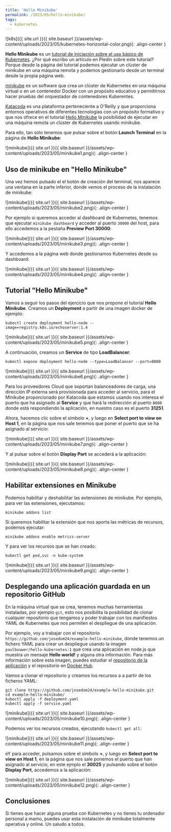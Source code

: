 ```yaml
---
title: 'Hello Minikube'
permalink: /2023/05/hello-minikube/
tags:
  - kubernetes
---
```


![k8s]({{ site.url }}{{ site.baseurl }}/assets/wp-content/uploads/2023/05/kubernetes-horizontal-color.png){: .align-center }


**Hello Minikube** es un [tutorial de iniciación sobre el uso básico de Kubernetes](https://kubernetes.io/es/docs/tutorials/hello-minikube/). ¿Por qué escribo un artículo en Pledin sobre este tutorial? Porque desde la página del tutorial podemos ejecutar un clúster de minikube en una máquina remota y podemos gestionarlo desde un terminal desde la propia página web.

[minikube](https://minikube.sigs.k8s.io/docs/start/) es un software que crea un clúster de Kubernetes en una máquina virtual o en un contenedor Docker con un propósito educativo y permitirnos hacer pruebas del orquestador de contenedores Kuberentes.

[Katacoda](https://www.oreilly.com/online-learning/leveraging-katacoda-technology.html) es una plataforma perteneciente a O'Reilly y que proporciona entornos operativos de diferentes tecnologías con un propósito formativo y que nos ofrece en el tutorial [Hello Minikube](https://kubernetes.io/es/docs/tutorials/hello-minikube/) la posibilidad de ejecutar en una máquina remota un clúster de Kubernetes usando minikube.

Para ello, tan sólo tenemos que pulsar sobre el botón **Launch Terminal** en la página de **Hello Minikube**:

![minikube]({{ site.url }}{{ site.baseurl }}/assets/wp-content/uploads/2023/05/minikube1.png){: .align-center }

<!--more-->

## Uso de minikube en "Hello Minikube"

Una vez hemos pulsado el el botón de creación del terminal, nos aparece una ventana en la parte inferior, donde vemos el proceso de la instalación de minikube:

![minikube]({{ site.url }}{{ site.baseurl }}/assets/wp-content/uploads/2023/05/minikube2.png){: .align-center }

Por ejemplo si queremos acceder al dashboard de Kubernetes, tenemos que ejecutar `minikube dashboard` y acceder al puerto `30000` del host, para ello accedemos a la pestaña **Preview Port 30000**:

![minikube]({{ site.url }}{{ site.baseurl }}/assets/wp-content/uploads/2023/05/minikube3.png){: .align-center }

Y accedemos a la página web donde gestionamos Kubernetes desde su dashboard:

![minikube]({{ site.url }}{{ site.baseurl }}/assets/wp-content/uploads/2023/05/minikube4.png){: .align-center }

## Tutorial "Hello Minikube"

Vamos a seguir los pasos del ejercicio que nos propone el tutorial **Hello Minikube**. Creamos un **Deployment** a partir de una imagen docker de ejemplo:

	kubectl create deployment hello-node --image=registry.k8s.io/echoserver:1.4

![minikube]({{ site.url }}{{ site.baseurl }}/assets/wp-content/uploads/2023/05/minikube5.png){: .align-center }

A continuación, creamos un **Service** de tipo **LoadBalancer**:

	kubectl expose deployment hello-node --type=LoadBalancer --port=8080

![minikube]({{ site.url }}{{ site.baseurl }}/assets/wp-content/uploads/2023/05/minikube6.png){: .align-center }

Para los proveedores Cloud que soportan balanceadores de carga, una dirección IP externa será provisionada para acceder al servicio, para el Minikube proporcionado por Katacoda que estamos usando nos interesa el puerto que ha asignado al **Service** y que hará la redirección al puerto `8080` donde está respondiendo la aplicación, en nuestro caso es el puerto  **31251**.

Ahora, hacemos clic sobre el símbolo **+**, y luego en **Select port to view on Host 1**, en la página que nos sale tenemos que poner el puerto que se ha asignado al servicio:

![minikube]({{ site.url }}{{ site.baseurl }}/assets/wp-content/uploads/2023/05/minikube7.png){: .align-center }

Y al pulsar sobre el botón **Display Port** se accederá a la aplicación:

![minikube]({{ site.url }}{{ site.baseurl }}/assets/wp-content/uploads/2023/05/minikube8.png){: .align-center }

## Habilitar extensiones en Minikube

Podemos habilitar y deshabilitar las extensiones de minikube. Por ejemplo, para ver las extensiones, ejecutamos:

	minikube addons list

Si queremos habilitar la extensión que nos aporta las métricas de recursos, podemos ejecutar:

	minikube addons enable metrics-server

Y para ver los recursos que se han creado:

	kubectl get pod,svc -n kube-system

![minikube]({{ site.url }}{{ site.baseurl }}/assets/wp-content/uploads/2023/05/minikube9.png){: .align-center }

## Desplegando una aplicación guardada en un repositorio GitHub

En la máquina virtual que se crea, tenemos muchas herramientas instaladas, por ejemplo `git`, esto nos posibilita la posibilidad de clonar cualquier repositorio que tengamos y poder trabajar con los manifiestos YAML de Kubernetes que nos permiten el despliegue de una aplicación.

Por ejemplo, voy a trabajar con el repositorio `https://github.com/josedom24/example-hello-minikube`, donde tenemos un fichero YAML para crear un despliegue usando la imagen `paulbouwer/hello-kubernetes:1` que crea una aplicación en node.js que muestra un mensaje **Hello world!** y alguna otra información. Para más información sobre esta imagen, puedes estudiar el [repositorio de la aplicación](https://github.com/paulbouwer/hello-kubernetes) y el repositorio en [Docker Hub](https://hub.docker.com/r/paulbouwer/hello-kubernetes/).

Vamos a clonar el repositorio y creamos los recursos a a partir de los ficheros YAML:

	git clone https://github.com/josedom24/example-hello-minikube.git
	cd example-hello-minikube/
	kubectl apply -f deployment.yaml 
	kubectl apply -f service.yaml 

![minikube]({{ site.url }}{{ site.baseurl }}/assets/wp-content/uploads/2023/05/minikube10.png){: .align-center }

Podemos ver los recursos creados, ejecutando `kubectl get all`:

![minikube]({{ site.url }}{{ site.baseurl }}/assets/wp-content/uploads/2023/05/minikube11.png){: .align-center }

eY para acceder, pulsamos sobre el símbolo **+**, y luego en **Select port to view on Host 1**, en la página que nos sale ponemos el puerto que han asignado al servicio, en este ejmplo el **30025** y pulsando sobre el botón **Display Port**, accedemos a la aplicación:

![minikube]({{ site.url }}{{ site.baseurl }}/assets/wp-content/uploads/2023/05/minikube12.png){: .align-center }

## Conclusiones

Si tienes que hacer alguna prueba con Kubernetes y no tienes tu ordenador personal a mamo, puedes usar esta instalación de minikube totalmente operativa y online. Un saludo a todos.

